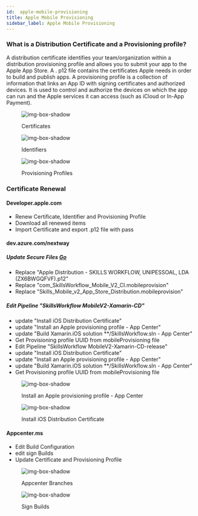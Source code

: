 ```yaml
---
id:  apple-mobile-provisioning
title: Apple Mobile Provisioning
sidebar_label: Apple Mobile Provisioning
---
```


### What is a Distribution Certificate and a Provisioning profile?

A distribution certificate identifies your team/organization within a distribution provisioning profile and allows you to submit your app to the Apple App Store. A . p12 file contains the certificates Apple needs in order to build and publish apps.
A provisioning profile is a collection of information that links an App ID with signing certificates and authorized devices. It is used to control and authorize the devices on which the app can run and the Apple services it can access (such as iCloud or In-App Payment).

<figure>

![img-box-shadow](/img/integrations/Certificates.png)
<figcaption>Certificates</figcaption>
</figure>
<figure>

![img-box-shadow](/img/integrations/Identifiers.png)
<figcaption>Identifiers</figcaption>
</figure>
<figure>

![img-box-shadow](/img/integrations/MobileProfiles.png)
<figcaption>Provisioning Profiles</figcaption>
</figure>

### Certificate Renewal

#### Developer.apple.com

- Renew Certificate, Identifier and Provisioning Profile
- Download all renewed items
- Import Certificate and export .p12 file with pass

#### dev.azure.com/nextway

##### Update Secure Files [Go](https://dev.azure.com/nextway/Skill/_library?itemType=SecureFiles)
- Replace "Apple Distribution - SKILLS WORKFLOW, UNIPESSOAL, LDA (ZX6BWGQFVF).p12"
- Replace "com_SkillsWorkflow_Mobile_V2_CI.mobileprovision"
- Replace "Skills_Mobile_v2_App_Store_Distribution.mobileprovision"

##### Edit Pipeline "SkillsWorkflow MobileV2-Xamarin-CD"
- update "Install iOS Distribution Certificate"
- update "Install an Apple provisioning profile - App Center"
- update "Build Xamarin.iOS solution **/SkillsWorkflow.sln - App Center"
- Get Provisioning profile UUID from mobileProvisioning file
- Edit Pipeline "SkillsWorkflow MobileV2-Xamarin-CD-release"
- update "Install iOS Distribution Certificate"
- update "Install an Apple provisioning profile - App Center"
- update "Build Xamarin.iOS solution **/SkillsWorkflow.sln - App Center"
- Get Provisioning profile UUID from mobileProvisioning file

<figure>

![img-box-shadow](/img/integrations/apple-mobile-provisioning-01.png)
<figcaption>Install an Apple provisioning profile - App Center</figcaption>
</figure>
<figure>

![img-box-shadow](/img/integrations/apple-mobile-provisioning-02.png)
<figcaption>Install iOS Distribution Certificate</figcaption>
</figure>

#### Appcenter.ms
- Edit Build Configuration
- edit sign Builds
- Update Certificate and Provisioning Profile

<figure>

![img-box-shadow](/img/integrations/apple-mobile-provisioning-03.png)
<figcaption>Appcenter Branches</figcaption>
</figure>
<figure>

![img-box-shadow](/img/integrations/apple-mobile-provisioning-04.png)
<figcaption>Sign Builds</figcaption>
</figure>